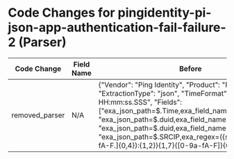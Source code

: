 # Code Changes for pingidentity-pi-json-app-authentication-fail-failure-2 (Parser)

| Code Change | Field Name | Before | After |
|-------------|------------|--------|-------|
| removed_parser | N/A | {"Vendor": "Ping Identity", "Product": "Ping Identity", "ExtractionType": "json", "TimeFormat": "MMM dd yyyy HH:mm:ss.SSS", "Fields": ["exa_json_path=$.Time,exa_field_name=time", "exa_json_path=$.duid,exa_field_name=domain", "exa_json_path=$.duid,exa_field_name=email_address", "exa_json_path=$.SRCIP,exa_regex=({src_ip}((([0-9a-fA-F.]{0,4}):{1,2}){1,7}([0-9a-fA-F]){0,4})|(((25[0-5]|(2[0-4]|1\d|[0-9]|)\d)\.?\b){4}))(:({src_port}\d+))?", "exa_json_path=$..remoteAddr,exa_regex=({dest_ip}((([0-9a-fA-F.]{0,4}):{1,2}){1,7}([0-9a-fA-F]){0,4})|(((25[0-5]|(2[0-4]|1\d|[0-9]|)\d)\.?\b){4}))(:({dest_port}\d+))?", "exa_json_path=$.Status,exa_field_name=result", "exa_json_path=$.Protocol,exa_field_name=protocol", "exa_json_path=$.PingHost,exa_field_name=host", "exa_json_path=$.EventType,exa_field_name=operation", "exa_json_path=$.DescriptionFail,exa_field_name=failure_reason"], "Name": "pingidentity-pi-json-app-authentication-fail-failure-2", "Conditions": ["\"EventType\": \"AUTHN_ATTEMPT\"", "\"Status\": \"failure\""], "ParserVersion": "v1.0.0"} | N/A |